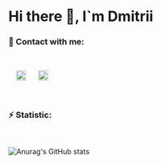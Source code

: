 # Hi there 👋, I`m Dmitrii
### 💬 Contact with me:
<br />

[<img src="https://static-exp1.licdn.com/sc/h/al2o9zrvru7aqj8e1x2rzsrca" style="width: 20px; margin-left: 15px; margin-right: 20px">](https://www.linkedin.com/in/danilov-dmitrii/)
[<img src="https://www.instagram.com/static/images/ico/favicon-192.png/68d99ba29cc8.png" style="width: 20px">](https://www.instagram.com/dmitrii.danilov_/)

<br />

### ⚡ Statistic:

<br />

![Anurag's GitHub stats](https://github-readme-stats.vercel.app/api?username=webstorybegin&show_icons=true&theme=gruvbox)
<!--
**webstorybegin/webstorybegin** is a ✨ _special_ ✨ repository because its `README.md` (this file) appears on your GitHub profile.

Here are some ideas to get you started:

- 🔭 I’m currently working on ...
C- 🌱 I’m currently learning ...
- 👯 I’m looking to collaborate on ...
- 🤔 I’m looking for help with ...
-  Ask me about ...
- 📫 How to reach me: ...
- 😄 Pronouns: ...
- ⚡ Fun fact: ...
-->
